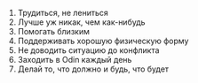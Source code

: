 1. Трудиться, не лениться
2. Лучше уж никак, чем как-нибудь
3. Помогать близким
4. Поддерживать хорошую физическую форму
5. Не доводить ситуацию до конфликта
6. Заходить в Odin каждый день
7. Делай то, что должно и будь, что будет
